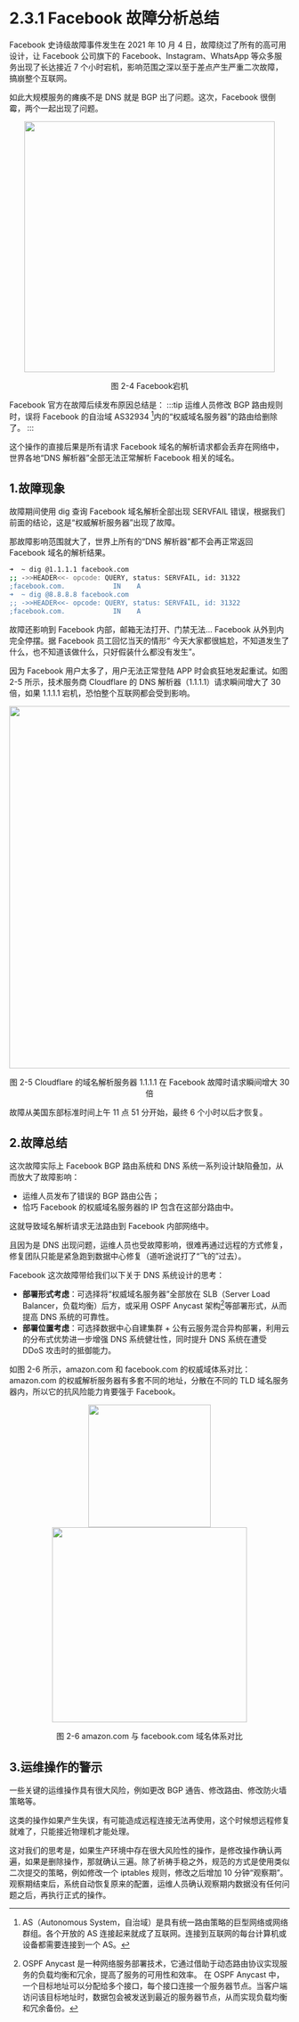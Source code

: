 # 2.3.1 Facebook 故障分析总结

Facebook 史诗级故障事件发生在 2021 年 10 月 4 日，故障绕过了所有的高可用设计，让 Facebook 公司旗下的 Facebook、Instagram、WhatsApp 等众多服务出现了长达接近 7 个小时宕机，影响范围之深以至于差点产生严重二次故障，搞崩整个互联网。

如此大规模服务的瘫痪不是 DNS 就是 BGP 出了问题。这次，Facebook 很倒霉，两个一起出现了问题。

<div  align="center">
	<img src="../assets/facebook-404-error.jpeg" width = "450"  align=center />
	<p>图 2-4 Facebook宕机 </p>
</div>

Facebook 官方在故障后续发布原因总结是：
:::tip <a/>
运维人员修改 BGP 路由规则时，误将 Facebook 的自治域 AS32934 [^1]内的“权威域名服务器”的路由给删除了。
:::

这个操作的直接后果是所有请求 Facebook 域名的解析请求都会丢弃在网络中，世界各地“DNS 解析器”全部无法正常解析 Facebook 相关的域名。

## 1.故障现象

故障期间使用 dig 查询 Facebook 域名解析全部出现 SERVFAIL 错误，根据我们前面的结论，这是“权威解析服务器”出现了故障。

那故障影响范围就大了，世界上所有的“DNS 解析器”都不会再正常返回 Facebook 域名的解析结果。

```bash
➜  ~ dig @1.1.1.1 facebook.com
;; ->>HEADER<<- opcode: QUERY, status: SERVFAIL, id: 31322
;facebook.com.            IN    A
➜  ~ dig @8.8.8.8 facebook.com
;; ->>HEADER<<- opcode: QUERY, status: SERVFAIL, id: 31322
;facebook.com.            IN    A
```

故障还影响到 Facebook 内部，邮箱无法打开、门禁无法... Facebook 从外到内完全停摆。据 Facebook 员工回忆当天的情形“ 今天大家都很尴尬，不知道发生了什么，也不知道该做什么，只好假装什么都没有发生”。

因为 Facebook 用户太多了，用户无法正常登陆 APP 时会疯狂地发起重试。如图 2-5 所示，技术服务商 Cloudflare 的 DNS 解析器（1.1.1.1）请求瞬间增大了 30 倍，如果 1.1.1.1 宕机，恐怕整个互联网都会受到影响。

<div  align="center">
	<img src="../assets/cloudflare-dns.png" width = "650"  align=center />
	<p>图 2-5 Cloudflare 的域名解析服务器 1.1.1.1 在 Facebook 故障时请求瞬间增大 30 倍 </p>
</div>

故障从美国东部标准时间上午 11 点 51 分开始，最终 6 个小时以后才恢复。

## 2.故障总结

这次故障实际上 Facebook BGP 路由系统和 DNS 系统一系列设计缺陷叠加，从而放大了故障影响：

- 运维人员发布了错误的 BGP 路由公告；
- 恰巧 Facebook 的权威域名服务器的 IP 包含在这部分路由中。

这就导致域名解析请求无法路由到 Facebook 内部网络中。

且因为是 DNS 出现问题，运维人员也受故障影响，很难再通过远程的方式修复，修复团队只能是紧急跑到数据中心修复（道听途说打了“飞的”过去）。

Facebook 这次故障带给我们以下关于 DNS 系统设计的思考：

- **部署形式考虑**：可选择将“权威域名服务器”全部放在 SLB（Server Load Balancer，负载均衡）后方，或采用 OSPF Anycast 架构[^2]等部署形式，从而提高 DNS 系统的可靠性。
- **部署位置考虑**：可选择数据中心自建集群 + 公有云服务混合异构部署，利用云的分布式优势进一步增强 DNS 系统健壮性，同时提升 DNS 系统在遭受 DDoS 攻击时的抵御能力。

如图 2-6 所示，amazon.com 和 facebook.com 的权威域体系对比：amazon.com 的权威解析服务器有多套不同的地址，分散在不同的 TLD 域名服务器内，所以它的抗风险能力肯要强于 Facebook。

<div  align="center">
	<img src="../assets/dns-1.png" width = "220"  align=center />
</div>
<div  align="center">
	<img src="../assets/dns-2.png" width = "350"  align=center />
	<p>图 2-6  amazon.com 与 facebook.com 域名体系对比</p>
</div>

## 3.运维操作的警示

一些关键的运维操作具有很大风险，例如更改 BGP 通告、修改路由、修改防火墙策略等。

这类的操作如果产生失误，有可能造成远程连接无法再使用，这个时候想远程修复就难了，只能接近物理机才能处理。

这对我们的思考是，如果生产环境中存在很大风险性的操作，是修改操作确认两遍，如果是删除操作，那就确认三遍。除了祈祷手稳之外，规范的方式是使用类似二次提交的策略，例如修改一个 iptables 规则，修改之后增加 10 分钟“观察期”。观察期结束后，系统自动恢复原来的配置，运维人员确认观察期内数据没有任何问题之后，再执行正式的操作。

[^1]: AS（Autonomous System，自治域）是具有统一路由策略的巨型网络或网络群组。各个开放的 AS 连接起来就成了互联网。连接到互联网的每台计算机或设备都需要连接到一个 AS。
[^2]: OSPF Anycast 是一种网络服务部署技术，它通过借助于动态路由协议实现服务的负载均衡和冗余，提高了服务的可用性和效率。 在 OSPF Anycast 中，一个目标地址可以分配给多个接口，每个接口连接一个服务器节点。当客户端访问该目标地址时，数据包会被发送到最近的服务器节点，从而实现负载均衡和冗余备份。

